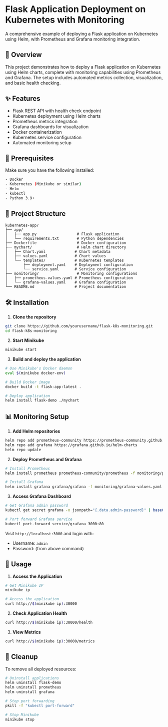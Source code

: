 # Flask Application Deployment on Kubernetes with Monitoring

A comprehensive example of deploying a Flask application on Kubernetes using Helm, with Prometheus and Grafana monitoring integration.

## 🚀 Overview

This project demonstrates how to deploy a Flask application on Kubernetes using Helm charts, complete with monitoring capabilities using Prometheus and Grafana. The setup includes automated metrics collection, visualization, and basic health checking.

## ✨ Features

- Flask REST API with health check endpoint
- Kubernetes deployment using Helm charts
- Prometheus metrics integration
- Grafana dashboards for visualization
- Docker containerization
- Kubernetes service configuration
- Automated monitoring setup

## 📌 Prerequisites

Make sure you have the following installed:

```bash
- Docker
- Kubernetes (Minikube or similar)
- Helm
- kubectl
- Python 3.9+
```

## 📁 Project Structure

```
kubernetes-app/
├── app/
│   ├── app.py                  # Flask application
│   └── requirements.txt        # Python dependencies
├── Dockerfile                  # Docker configuration
├── mychart/                    # Helm chart directory
│   ├── Chart.yaml             # Chart metadata
│   ├── values.yaml            # Chart values
│   └── templates/             # Kubernetes templates
│       ├── deployment.yaml    # Deployment configuration
│       └── service.yaml       # Service configuration
├── monitoring/                 # Monitoring configurations
│   ├── prometheus-values.yaml # Prometheus configuration
│   └── grafana-values.yaml    # Grafana configuration
└── README.md                  # Project documentation
```

## 🛠️ Installation

1. **Clone the repository**
```bash
git clone https://github.com/yourusername/flask-k8s-monitoring.git
cd flask-k8s-monitoring
```

2. **Start Minikube**
```bash
minikube start
```

3. **Build and deploy the application**
```bash
# Use Minikube's Docker daemon
eval $(minikube docker-env)

# Build Docker image
docker build -t flask-app:latest .

# Deploy application
helm install flask-demo ./mychart
```

## 📊 Monitoring Setup

1. **Add Helm repositories**
```bash
helm repo add prometheus-community https://prometheus-community.github.io/helm-charts
helm repo add grafana https://grafana.github.io/helm-charts
helm repo update
```

2. **Deploy Prometheus and Grafana**
```bash
# Install Prometheus
helm install prometheus prometheus-community/prometheus -f monitoring/prometheus-values.yaml

# Install Grafana
helm install grafana grafana/grafana -f monitoring/grafana-values.yaml
```

3. **Access Grafana Dashboard**
```bash
# Get Grafana admin password
kubectl get secret grafana -o jsonpath="{.data.admin-password}" | base64 --decode

# Port forward Grafana service
kubectl port-forward service/grafana 3000:80
```

Visit `http://localhost:3000` and login with:
- Username: `admin`
- Password: (from above command)

## 🎯 Usage

1. **Access the Application**
```bash
# Get Minikube IP
minikube ip

# Access the application
curl http://$(minikube ip):30000
```

2. **Check Application Health**
```bash
curl http://$(minikube ip):30000/health
```

3. **View Metrics**
```bash
curl http://$(minikube ip):30000/metrics
```

## 🧹 Cleanup

To remove all deployed resources:

```bash
# Uninstall applications
helm uninstall flask-demo
helm uninstall prometheus
helm uninstall grafana

# Stop port forwarding
pkill -f "kubectl port-forward"

# Stop Minikube
minikube stop
```